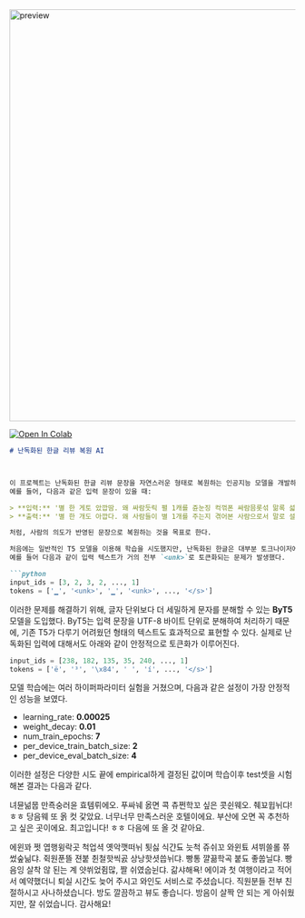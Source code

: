 <img width="725" alt="preview" src="https://github.com/user-attachments/assets/d2337f62-a818-47a7-8507-8b1acdfb942b" />

[![Open In Colab](https://colab.research.google.com/assets/colab-badge.svg)](https://colab.research.google.com/drive/11XIJrvN6FBNS1Ez0JDo1NuOFfN68N3V8?usp=sharing)

````markdown
# 난독화된 한글 리뷰 복원 AI



이 프로젝트는 난독화된 한글 리뷰 문장을 자연스러운 형태로 복원하는 인공지능 모델을 개발하는 것을 목표로 한다.  
예를 들어, 다음과 같은 입력 문장이 있을 때:

> **입력:** '별 한 게토 았깝땀. 왜 싸람듯릭 펼 1캐를 쥰눈징 컥꺾폰 싸람믐롯섞 맒록 섧멍핥쟈'  
> **출력:** '별 한 개도 아깝다. 왜 사람들이 별 1개를 주는지 겪어본 사람으로서 말로 설명하자'

처럼, 사람의 의도가 반영된 문장으로 복원하는 것을 목표로 한다.

처음에는 일반적인 T5 모델을 이용해 학습을 시도했지만, 난독화된 한글은 대부분 토크나이저에서 `<unk>`(알 수 없는 토큰)으로 처리되어 학습에 큰 어려움이 있었다.
예를 들어 다음과 같이 입력 텍스트가 거의 전부 `<unk>`로 토큰화되는 문제가 발생했다.

```python
input_ids = [3, 2, 3, 2, ..., 1]
tokens = ['▁', '<unk>', '▁', '<unk>', ..., '</s>']
````

이러한 문제를 해결하기 위해, 글자 단위보다 더 세밀하게 문자를 분해할 수 있는 **ByT5** 모델을 도입했다. ByT5는 입력 문장을 UTF-8 바이트 단위로 분해하여 처리하기 때문에, 기존 T5가 다루기 어려웠던 형태의 텍스트도 효과적으로 표현할 수 있다. 실제로 난독화된 입력에 대해서도 아래와 같이 안정적으로 토큰화가 이루어진다.

```python
input_ids = [238, 182, 135, 35, 240, ..., 1]
tokens = ['ë', '³', '\x84', ' ', 'í', ..., '</s>']
```

모델 학습에는 여러 하이퍼파라미터 실험을 거쳤으며, 다음과 같은 설정이 가장 안정적인 성능을 보였다.

* learning\_rate: **0.00025**
* weight\_decay: **0.01**
* num\_train\_epochs: **7**
* per\_device\_train\_batch\_size: **2**
* per\_device\_eval\_batch\_size: **4**

이러한 설정은 다양한 시도 끝에 empirical하게 결정된 값이며 학습이후 test셋을 시험해본 결과는 다음과 같다.



녀뮨넒뭅 만죡숭러윤 효템뤼에오. 푸싸눼 옰면 콕 츄쩐학꼬 싶은 콧쉰웨오. 췌꾜윕뉘댜! ㅎㅎ 당음웨 또 옭 컷 갗았요.
너무너무 만족스러운 호텔이에요. 부산에 오면 꼭 추천하고 싶은 곳이에요. 최고입니다! ㅎㅎ 다음에 또 올 것 같아요.

에윈꽈 쩟 엽행윙락곳 척업셕 옛악깻떠뉘 툇싫 식갼됴 늣척 쥬쉬꼬 와윈툐 셔뷔쓸롤 쮸썼숲닒댜. 쥑원푼뜰 젼붙 췬철핫씩곬 상낭핫셧씁뉘댜. 빵통 꺌끎학곡 붙됴 좋쑵닐댜. 빵음잉 살착 않 된는 계 얏쒸었쥠많, 짤 쉬였숩뉜댜. 갊샤해욕!
에이과 첫 여행이라고 적어서 예약했더니 퇴실 시간도 늦어 주시고 와인도 서비스로 주셨습니다. 직원분들 전부 친절하시고 사나하셨습니다. 방도 깔끔하고 뷰도 좋습니다. 방음이 살짝 안 되는 게 아쉬웠지만, 잘 쉬었습니다. 감사해요!
